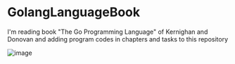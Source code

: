 # GolangLanguageBook
I'm reading book "The Go Programming Language" of Kernighan and Donovan and adding program codes in chapters and tasks to this repository

![image](https://user-images.githubusercontent.com/79001610/201472674-f966a71a-bd02-4bda-8ce4-0fa9f5d96d34.png)
